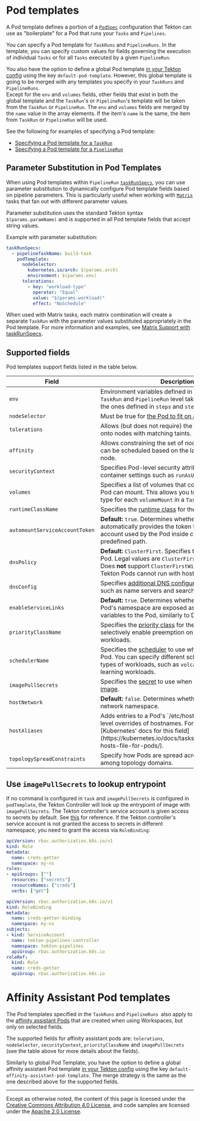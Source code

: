 <!--
---
linkTitle: "Pod templates"
weight: 409
---
-->

# Pod templates

A Pod template defines a portion of a [`PodSpec`](https://kubernetes.io/docs/reference/generated/kubernetes-api/v1.18/#pod-v1-core)
configuration that Tekton can use as "boilerplate" for a Pod that runs your `Tasks` and `Pipelines`.

You can specify a Pod template for `TaskRuns` and `PipelineRuns`. In the template, you can specify custom values for fields governing
the execution of individual `Tasks` or for all `Tasks` executed by a given `PipelineRun`.

You also have the option to define a global Pod template [in your Tekton config](./additional-configs.md#customizing-basic-execution-parameters) using the key `default-pod-template`.
However, this global template is going to be merged with any templates you specify in your `TaskRuns` and `PipelineRuns`.<br>
Except for the `env` and `volumes` fields, other fields that exist in both the global template and the `TaskRun`'s or
`PipelineRun`'s template will be taken from the `TaskRun` or `PipelineRun`.
The `env` and `volumes` fields are merged by the `name` value in the array elements. If the item's `name` is the same, the item from `TaskRun` or `PipelineRun` will be used.

See the following for examples of specifying a Pod template:
- [Specifying a Pod template for a `TaskRun`](./taskruns.md#specifying-a-pod-template)
- [Specifying a Pod template for a `PipelineRun`](./pipelineruns.md#specifying-a-pod-template)

## Parameter Substitution in Pod Templates

When using Pod templates within `PipelineRun` [`taskRunSpecs`](./pipelineruns.md#specifying-taskrunspecs), you can use parameter substitution to dynamically configure Pod template fields based on pipeline parameters. This is particularly useful when working with [`Matrix`](./matrix.md) tasks that fan out with different parameter values.

Parameter substitution uses the standard Tekton syntax `$(params.paramName)` and is supported in all Pod template fields that accept string values.

Example with parameter substitution:
```yaml
taskRunSpecs:
  - pipelineTaskName: build-task
    podTemplate:
      nodeSelector:
        kubernetes.io/arch: $(params.arch)
        environment: $(params.env)
      tolerations:
        - key: "workload-type"
          operator: "Equal"
          value: "$(params.workload)"
          effect: "NoSchedule"
```

When used with Matrix tasks, each matrix combination will create a separate `TaskRun` with the parameter values substituted appropriately in the Pod template. For more information and examples, see [Matrix Support with taskRunSpecs](./pipelineruns.md#matrix-support-with-taskrunspecs).

## Supported fields

Pod templates support fields listed in the table below.

<table>
	<thead>
		<th>Field</th>
		<th>Description</th>
	</thead>
	<tbody>
		<tr>
			<td><code>env</code></td>
			<td>Environment variables defined in the Pod template at <code>TaskRun</code> and <code>PipelineRun</code> level take precedence over the ones defined in <code>steps</code> and <code>stepTemplate</code></td>
		</tr>
		<tr>
			<td><code>nodeSelector</code></td>
			<td>Must be true for <a href=https://kubernetes.io/docs/concepts/configuration/assign-pod-node/>the Pod to fit on a node</a>.</td>
		</tr>
		<tr>
			<td><code>tolerations</code></td>
			<td>Allows (but does not require) the Pods to schedule onto nodes with matching taints.</td>
		</tr>
		<tr>
			<td><code>affinity</code></td>
			<td>Allows constraining the set of nodes for which the Pod can be scheduled based on the labels present on the node.</td>
		</tr>
		<tr>
			<td><code>securityContext</code></td>
			<td>Specifies Pod-level security attributes and common container settings such as <code>runAsUser</code> and <code>selinux</code>.</td>
		</tr>
		<tr>
			<td><code>volumes</code></td>
			<td>Specifies a list of volumes that containers within the Pod can mount. This allows you to specify a volume type for each <code>volumeMount</code> in a <code>Task</code>.</td>
		</tr>
		<tr>
			<td><code>runtimeClassName</code></td>
			<td>Specifies the <a href=https://kubernetes.io/docs/concepts/containers/runtime-class/>runtime class</a> for the Pod.</td>
		</tr>
		<tr>
			<td><code>automountServiceAccountToken</code></td>
			<td><b>Default:</b> <code>true</code>. Determines whether Tekton automatically provides the token for the service account used by the Pod inside containers at a predefined path.</td>
		</tr>
		<tr>
			<td><code>dnsPolicy</code></td>
			<td><b>Default:</b> <code>ClusterFirst</code>. Specifies the <a href=https://kubernetes.io/docs/concepts/services-networking/dns-pod-service/#pod-s-dns-policy>DNS policy</a>
                for the Pod. Legal values are <code>ClusterFirst</code>, <code>Default</code>, and <code>None</code>. Does <b>not</b> support <code>ClusterFirstWithHostNet</code>
                because Tekton Pods cannot run with host networking.</td>
		</tr>
		<tr>
			<td><code>dnsConfig</code></td>
			<td>Specifies <a href=https://kubernetes.io/docs/concepts/services-networking/dns-pod-service/#pod-s-dns-config>additional DNS configuration for the Pod</a>, such as name servers and search domains.</td>
		</tr>
		<tr>
			<td><code>enableServiceLinks</code></td>
			<td><b>Default:</b> <code>true</code>. Determines whether services in the Pod's namespace are exposed as environment variables to the Pod, similarly to Docker service links.</td>
		</tr>
		<tr>
			<td><code>priorityClassName</code></td>
			<td>Specifies the <a href=https://kubernetes.io/docs/concepts/configuration/pod-priority-preemption/>priority class</a> for the Pod. Allows you to selectively enable preemption on lower-priority workloads.</td>
		</tr>
		<tr>
			<td><code>schedulerName</code></td>
			<td>Specifies the <a href=https://kubernetes.io/docs/tasks/administer-cluster/configure-multiple-schedulers/>scheduler</a> to use when dispatching the Pod. You can specify different schedulers for different types of
                workloads, such as <code>volcano.sh</code> for machine learning workloads.</td>
		</tr>
		<tr>
			<td><code>imagePullSecrets</code></td>
			<td>Specifies the <a href=https://kubernetes.io/docs/concepts/configuration/secret/>secret</a> to use when <a href=https://kubernetes.io/docs/tasks/configure-pod-container/pull-image-private-registry/>
                pulling a container image</a>.</td>
		</tr>
		<tr>
			<td><code>hostNetwork</code></td>
			<td><b>Default:</b> <code>false</code>. Determines whether to use the host network namespace.</td>
		</tr>
		<tr>
			<td><code>hostAliases</code></td>
			<td>Adds entries to a Pod's `/etc/hosts` to provide Pod-level overrides of hostnames. For further info see [Kubernetes' docs for this field](https://kubernetes.io/docs/tasks/network/customize-hosts-file-for-pods/).</td>
		</tr>
        <tr>
            <td><code>topologySpreadConstraints</code></td>
            <td>Specify how Pods are spread across your cluster among topology domains.</td>
        </tr>
	</tbody>
</table>

## Use `imagePullSecrets` to lookup entrypoint

If no command is configured in `task` and `imagePullSecrets` is configured in `podTemplate`, the Tekton Controller will look up the entrypoint of image with `imagePullSecrets`. The Tekton controller's service account is given access to secrets by default. See [this](https://github.com/tektoncd/pipeline/blob/main/config/200-clusterrole.yaml) for reference. If the Tekton controller's service account is not granted the access to secrets in different namespace, you need to grant the access via `RoleBinding`:

```yaml
apiVersion: rbac.authorization.k8s.io/v1
kind: Role
metadata:
  name: creds-getter
  namespace: my-ns
rules:
- apiGroups: [""]
  resources: ["secrets"]
  resourceNames: ["creds"]
  verbs: ["get"]
```

```yaml
apiVersion: rbac.authorization.k8s.io/v1
kind: RoleBinding
metadata:
  name: creds-getter-binding
  namespace: my-ns
subjects:
- kind: ServiceAccount
  name: tekton-pipelines-controller
  namespace: tekton-pipelines
  apiGroup: rbac.authorization.k8s.io
roleRef:
  kind: Role
  name: creds-getter
  apiGroup: rbac.authorization.k8s.io
```

# Affinity Assistant Pod templates

The Pod templates specified in the `TaskRuns` and `PipelineRuns `also apply to
the [affinity assistant Pods](#./workspaces.md#specifying-workspace-order-in-a-pipeline-and-affinity-assistants)
that are created when using Workspaces, but only on selected fields.

The supported fields for affinity assistant pods are: `tolerations`, `nodeSelector`, `securityContext`, 
`priorityClassName` and `imagePullSecrets` (see the table above for more details about the fields).

Similarly to global Pod Template, you have the option to define a global affinity
assistant Pod template [in your Tekton config](./additional-configs.md#customizing-basic-execution-parameters)
using the key `default-affinity-assistant-pod-template`. The merge strategy is
the same as the one described above for the supported fields.

---

Except as otherwise noted, the content of this page is licensed under the
[Creative Commons Attribution 4.0 License](https://creativecommons.org/licenses/by/4.0/),
and code samples are licensed under the
[Apache 2.0 License](https://www.apache.org/licenses/LICENSE-2.0).
